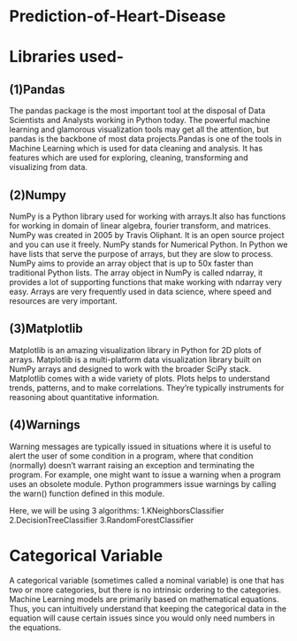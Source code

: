 # Prediction-of-Heart-Disease
# Libraries used-
## (1)Pandas
The pandas package is the most important tool at the disposal of Data Scientists and Analysts working in Python today. The powerful machine learning and glamorous visualization tools may get all the attention, but pandas is the backbone of most data projects.Pandas is one of the tools in Machine Learning which is used for data cleaning and analysis. It has features which are used for exploring, cleaning, transforming and visualizing from data.
## (2)Numpy
NumPy is a Python library used for working with arrays.It also has functions for working in domain of linear algebra, fourier transform, and matrices. NumPy was created in 2005 by Travis Oliphant. It is an open source project and you can use it freely. NumPy stands for Numerical Python. In Python we have lists that serve the purpose of arrays, but they are slow to process. NumPy aims to provide an array object that is up to 50x faster than traditional Python lists. The array object in NumPy is called ndarray, it provides a lot of supporting functions that make working with ndarray very easy. Arrays are very frequently used in data science, where speed and resources are very important.
## (3)Matplotlib
Matplotlib is an amazing visualization library in Python for 2D plots of arrays. Matplotlib is a multi-platform data visualization library built on NumPy arrays and designed to work with the broader SciPy stack. Matplotlib comes with a wide variety of plots. Plots helps to understand trends, patterns, and to make correlations. They’re typically instruments for reasoning about quantitative information.
## (4)Warnings
Warning messages are typically issued in situations where it is useful to alert the user of some condition in a program, where that condition (normally) doesn’t warrant raising an exception and terminating the program. For example, one might want to issue a warning when a program uses an obsolete module. Python programmers issue warnings by calling the warn() function defined in this module.

Here, we will be using 3 algorithms:
1.KNeighborsClassifier
2.DecisionTreeClassifier
3.RandomForestClassifier

# Categorical Variable
A categorical variable (sometimes called a nominal variable) is one that has two or more categories, but there is no intrinsic ordering to the categories. Machine Learning models are primarily based on mathematical equations. Thus, you can intuitively understand that keeping the categorical data in the equation will cause certain issues since you would only need numbers in the equations.

